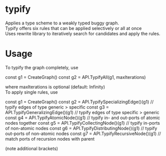# <h1>typify</h1>
Applies a type scheme to a weakly typed buggy graph.<br/>
Typify offers six rules that can be applied selectively or all at once<br/>
Uses rewrite library to iteratively search for candidates and apply the rules.<br/>

# **Usage**

To typify the graph completely, use<br/>

<p>
const g1 = CreateGraph()
const g2 = API.TypifyAll(g1, maxIterations)
</p>

where maxIterations is optional (default: Infinity)<br/>
To apply single rules, use<br/>

<p>
const g1 = CreateGraph()
const g2 = API.TypifySpecializingEdge()(g1) // typify edges of type generic > specific
const g3 = API.TypifyGeneralizingEdge()(g1) // typify edges of type specific > generic
const g4 = API.TypifyAtomicNode()(g1) // typify in- and out-ports of atomic nodes together
const g5 = API.TypifyCollectingNode()(g1) // typify in-ports of non-atomic nodes
const g6 = API.TypifyDistributingNode()(g1) // typify out-ports of non-atomic nodes
const g7 = API.TypifyRecursiveNode()(g1) // match ports of recursion nodes with parent
</p>

(note additional brackets)
